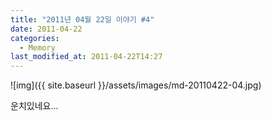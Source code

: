 ```yaml
---
title: "2011년 04월 22일 이야기 #4"
date: 2011-04-22
categories:
  - Memory
last_modified_at: 2011-04-22T14:27
---
```


![img]({{ site.baseurl }}/assets/images/md-20110422-04.jpg)

운치있네요...